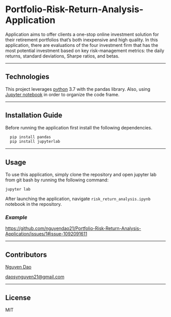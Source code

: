 # Portfolio-Risk-Return-Analysis-Application
Application aims to offer clients a one-stop online investment solution for their retirement portfolios that’s both inexpensive and high quality. In this application, there are evaluations of the four investment firm that has the most potential investment based on key risk-management metrics: the daily returns, standard deviations, Sharpe ratios, and betas.

---

## Technologies

This project leverages [python](https://www.python.org/) 3.7 with the pandas library. Also, using [Jupyter notebook](https://jupyter.org/) in order to organize the code frame.

---

## Installation Guide

Before running the application first install the following dependencies.

```python
  pip install pandas
  pip install jupyterlab
```

---

## Usage

To use this application, simply clone the repository and open jupyter lab from git bash by running the following command:

```jupyter lab```

After launching the application, navigate ``risk_return_analysis.ipynb`` notebook in the repository. 

### *Example*
https://github.com/nguyendao21/Portfolio-Risk-Return-Analysis-Application/issues/1#issue-1092091611





---

## Contributors

[Nguyen Dao](https://www.linkedin.com/in/nguyen-dao-a55669215/)

daosynguyen21@gmail.com


---

## License

MIT
